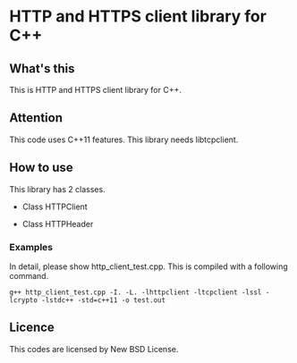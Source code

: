 # HTTP and HTTPS client library for C++

## What's this
This is HTTP and HTTPS client library for C++.

## Attention
This code uses C++11 features.
This library needs libtcpclient.

## How to use
This library has 2 classes.
* Class HTTPClient

* Class HTTPHeader

### Examples
In detail, please show http_client_test.cpp.
This is compiled with a following command.

    g++ http_client_test.cpp -I. -L. -lhttpclient -ltcpclient -lssl -lcrypto -lstdc++ -std=c++11 -o test.out


## Licence
This codes are licensed by New BSD License.

